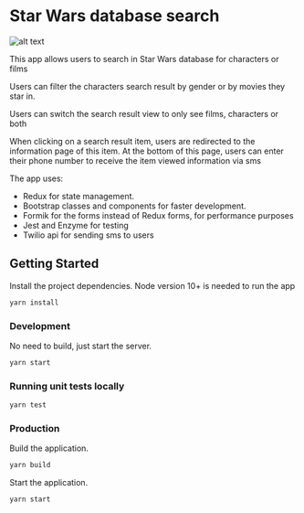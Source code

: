 # Star Wars database search

![alt text](https://upload.wikimedia.org/wikipedia/commons/thumb/6/6c/Star_Wars_Logo.svg/1280px-Star_Wars_Logo.svg.png "Logo Star Wars")

This app allows users to search in Star Wars database for characters or films

Users can filter the characters search result by gender or by movies they star in.

Users can switch the search result view to only see films, characters or both

When clicking on a search result item, users are redirected to the information page of this item. At the bottom of this page, users can enter their phone number to receive the item viewed information via sms

The app uses:

- Redux for state management.
- Bootstrap classes and components for faster development.
- Formik for the forms instead of Redux forms, for performance purposes
- Jest and Enzyme for testing
- Twilio api for sending sms to users

## Getting Started

Install the project dependencies.
Node version 10+ is needed to run the app

```bash
yarn install
```

### Development

No need to build, just start the server.

```bash
yarn start
```

### Running unit tests locally

```bash
yarn test
```

### Production

Build the application.

```bash
yarn build
```

Start the application.

```bash
yarn start
```
